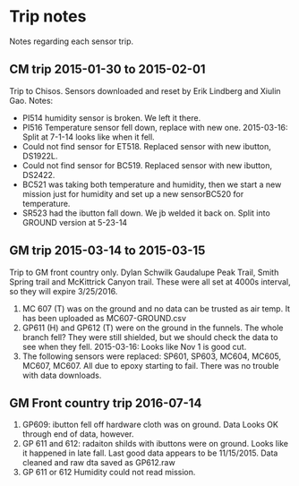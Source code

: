 # Trip notes #

Notes regarding each sensor trip.

## CM trip 2015-01-30 to 2015-02-01 ##

Trip to Chisos. Sensors downloaded and reset by Erik Lindberg and Xiulin Gao. Notes:

- PI514 humidity sensor is broken.  We left it there.
- PI516 Temperature sensor fell down, replace with new one. 2015-03-16: Split at 7-1-14 looks like when it fell.
- Could not find sensor for ET518.  Replaced sensor with new ibutton, DS1922L.
- Could not find sensor for BC519.  Replaced sensor with new ibutton, DS2422.
- BC521 was taking both temperature and humidity, then we start a new mission just for humidity and set up a new sensorBC520 for temperature.
- SR523 had the ibutton fall down.  We jb welded it back on. Split into GROUND version at 5-23-14


## GM trip 2015-03-14 to 2015-03-15 ##

Trip to GM front country only.  Dylan Schwilk
Gaudalupe Peak Trail, Smith Spring trail and McKittrick Canyon trail. These were all set at 4000s interval, so they will expire 3/25/2016.

1. MC 607 (T) was on the ground and no data can be trusted as air temp. It
has been uploaded as MC607-GROUND.csv
2. GP611 (H) and GP612 (T) were on the ground in the funnels. The whole
branch fell? They were still shielded, but we should check the data to
see when they fell.  2015-03-16: Looks like Nov 1 is good cut.
3. The following sensors were replaced: SP601, SP603, MC604, MC605,
MC607, MC607. All due to epoxy starting to fail. There was no trouble
with data downloads.

## GM Front country trip 2016-07-14 ##

1. GP609: ibutton fell off hardware cloth was on ground. Data Looks OK through end of data, however.
2. GP 611 and 612: radaiton shilds with ibuttons were on ground.  Looks like it happened in late fall.  Last good data appears to be 11/15/2015. Data cleaned and raw dta saved as GP612.raw
3. GP 611 or 612 Humidity could not read mission.
